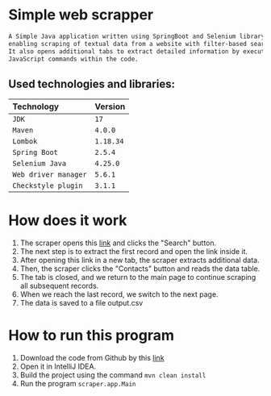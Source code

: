 # Simple web scrapper
```bash
A Simple Java application written using SpringBoot and Selenium library,
enabling scraping of textual data from a website with filter-based search. 
It also opens additional tabs to extract detailed information by executing 
JavaScript commands within the code.
```

## Used technologies and libraries:
| Technology           | Version   |
|:---------------------|:----------|
| `JDK`                | `17`      |
| `Maven`              | `4.0.0`   |
| `Lombok`             | `1.18.34` |
| `Spring Boot`        | `2.5.4`   |
| `Selenium Java`      | `4.25.0`  |
| `Web driver manager` | `5.6.1`   |
| `Checkstyle plugin`  | `3.1.1`   |

# How does it work
1. The scraper opens this [link](https://hendersonnv-energovweb.tylerhost.net/apps/selfservice#/search) and clicks the "Search" button.
2. The next step is to extract the first record and open the link inside it.
3. After opening this link in a new tab, the scraper extracts additional data.
4. Then, the scraper clicks the "Contacts" button and reads the data table.
5. The tab is closed, and we return to the main page to continue scraping all subsequent records.
6. When we reach the last record, we switch to the next page.
7. The data is saved to a file output.csv

# How to run this program
1. Download the code from Github by this [link](https://github.com/mrmax24/scraper-app)
2. Open it in IntelliJ IDEA.
3. Build the project using the command ```mvn clean install```
4. Run the program ```scraper.app.Main```










